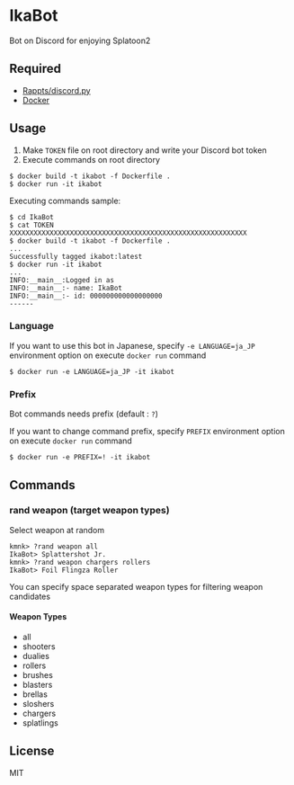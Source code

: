 # IkaBot
Bot on Discord for enjoying Splatoon2

## Required
- [Rappts/discord.py][discordpy]
- [Docker][docker]

## Usage
1. Make `TOKEN` file on root directory and write your Discord bot token
2. Execute commands on root directory
```
$ docker build -t ikabot -f Dockerfile .
$ docker run -it ikabot
```

Executing commands sample:
```
$ cd IkaBot
$ cat TOKEN
XXXXXXXXXXXXXXXXXXXXXXXXXXXXXXXXXXXXXXXXXXXXXXXXXXXXXXXXXXX
$ docker build -t ikabot -f Dockerfile .
...
Successfully tagged ikabot:latest
$ docker run -it ikabot
...
INFO:__main__:Logged in as
INFO:__main__:- name: IkaBot
INFO:__main__:- id: 000000000000000000
------
```

### Language
If you want to use this bot in Japanese, specify `-e LANGUAGE=ja_JP` environment option on execute `docker run` command
```
$ docker run -e LANGUAGE=ja_JP -it ikabot
```

### Prefix
Bot commands needs prefix (default : `?`)

If you want to change command prefix, specify `PREFIX` environment option on execute `docker run` command
```
$ docker run -e PREFIX=! -it ikabot
```

## Commands
### rand weapon (target weapon types)
Select weapon at random

```
kmnk> ?rand weapon all
IkaBot> Splattershot Jr.
kmnk> ?rand weapon chargers rollers
IkaBot> Foil Flingza Roller
```

You can specify space separated weapon types for filtering weapon candidates

#### Weapon Types
- all
- shooters
- dualies
- rollers
- brushes
- blasters
- brellas
- sloshers
- chargers
- splatlings

## License
MIT

[discordpy]:https://github.com/Rapptz/discord.py
[docker]:https://www.docker.com/
